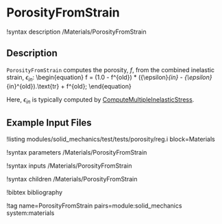 # PorosityFromStrain

!syntax description /Materials/PorosityFromStrain

## Description

`PorosityFromStrain` computes the porosity, $f$, from the combined inelastic strain, $\epsilon_{in}$:
\begin{equation}
  f = (1.0 - f^{old}) * ({\epsilon}_{in} - {\epsilon}_{in}^{old}).\text{tr} + f^{old};
\end{equation}

Here, $\epsilon_{in}$ is typically computed by [ComputeMultipleInelasticStress](ComputeMultipleInelasticStress.md).

## Example Input Files

!listing modules/solid_mechanics/test/tests/porosity/reg.i block=Materials

!syntax parameters /Materials/PorosityFromStrain

!syntax inputs /Materials/PorosityFromStrain

!syntax children /Materials/PorosityFromStrain

!bibtex bibliography

!tag name=PorosityFromStrain pairs=module:solid_mechanics system:materials
